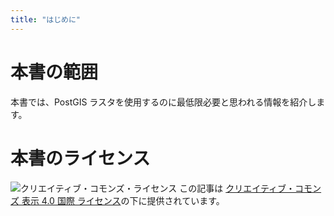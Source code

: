 ```yaml
---
title: "はじめに"
---
```

# 本書の範囲

本書では、PostGIS ラスタを使用するのに最低限必要と思われる情報を紹介します。

# 本書のライセンス

![クリエイティブ・コモンズ・ライセンス](https://i.creativecommons.org/l/by/4.0/88x31.png)
この記事は [クリエイティブ・コモンズ 表示 4.0 国際 ライセンス](http://creativecommons.org/licenses/by/4.0/)の下に提供されています。
